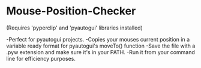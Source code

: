# Mouse-Position-Checker
(Requires 'pyperclip' and 'pyautogui' libraries installed)

-Perfect for pyautogui projects.
-Copies your mouses current position in a variable ready format for pyautogui's moveTo() function
-Save the file with a .pyw extension and make sure it's in your PATH.
-Run it from your command line for efficiency purposes.
